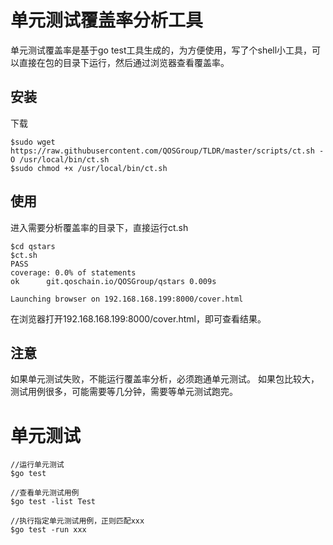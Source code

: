 # 单元测试覆盖率分析工具
单元测试覆盖率是基于go test工具生成的，为方便使用，写了个shell小工具，可以直接在包的目录下运行，然后通过浏览器查看覆盖率。

## 安装
  下载
```
$sudo wget https://raw.githubusercontent.com/QOSGroup/TLDR/master/scripts/ct.sh -O /usr/local/bin/ct.sh
$sudo chmod +x /usr/local/bin/ct.sh
```

## 使用
  进入需要分析覆盖率的目录下，直接运行ct.sh
```
$cd qstars
$ct.sh
PASS
coverage: 0.0% of statements
ok      git.qoschain.io/QOSGroup/qstars 0.009s

Launching browser on 192.168.168.199:8000/cover.html
```
  在浏览器打开192.168.168.199:8000/cover.html，即可查看结果。

## 注意
  如果单元测试失败，不能运行覆盖率分析，必须跑通单元测试。
  如果包比较大，测试用例很多，可能需要等几分钟，需要等单元测试跑完。

# 单元测试
```
//运行单元测试
$go test

//查看单元测试用例
$go test -list Test

//执行指定单元测试用例，正则匹配xxx
$go test -run xxx
```
